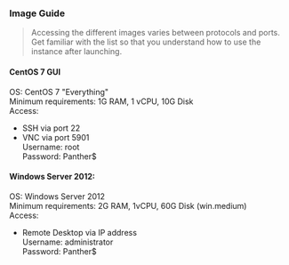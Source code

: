 ### Image Guide

> Accessing the different images varies between protocols and ports. Get familiar with the list so that you understand how to use the instance after launching.  

#### CentOS 7 GUI

OS: CentOS 7 "Everything"  
Minimum requirements:  1G RAM, 1 vCPU, 10G Disk  
Access:  
* SSH via port 22  
* VNC via port 5901  
Username: root  
Password: Panther$  


#### Windows Server 2012:  

OS: Windows Server 2012  
Minimum requirements: 2G RAM, 1vCPU, 60G Disk (win.medium)  
Access:  
* Remote Desktop via IP address  
Username: administrator  
Password: Panther$  



